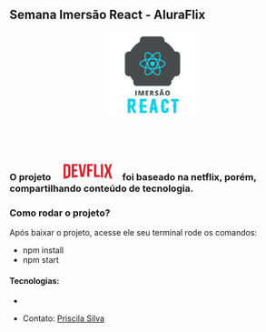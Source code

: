 
## Semana Imersão React - AluraFlix 
<p align="center">
<img width="150px" src="src/assets/img/logo-alura.svg">
</p>

## ⠀⠀⠀⠀ ⠀⠀⠀⠀

### O projeto ⠀ <img width="90px" src="src/assets/img/Logo.png"> ⠀foi baseado na netflix, porém, compartilhando conteúdo de tecnologia.

### Como rodar o projeto?
Após baixar o projeto, acesse ele seu terminal rode os comandos:

* npm install
* npm start

#### Tecnologias: 
 * 

- Contato: [Priscila Silva](https://linkedin.com/in/silva-priscila)

